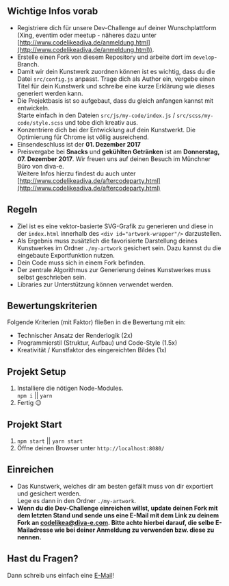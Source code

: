 ## Wichtige Infos vorab
+ Registriere dich für unsere Dev-Challenge auf deiner Wunschplattform (Xing, eventim oder meetup - näheres dazu unter [http://www.codelikeadiva.de/anmeldung.html](http://www.codelikeadiva.de/anmeldung.html)).
+ Erstelle einen Fork von diesem Repository und arbeite dort im ```develop```-Branch.
+ Damit wir dein Kunstwerk zuordnen können ist es wichtig, dass du die Datei ```src/config.js``` anpasst. Trage dich als Author ein, vergebe einen Titel für dein Kunstwerk und schreibe eine kurze Erklärung wie dieses generiert werden kann.
+ Die Projektbasis ist so aufgebaut, dass du gleich anfangen kannst mit entwickeln.  
Starte einfach in den Dateien ```src/js/my-code/index.js``` / ```src/scss/my-code/style.scss``` und tobe dich kreativ aus.
+ Konzentriere dich bei der Entwicklung auf dein Kunstwerkt. Die Optimierung für Chrome ist völlig ausreichend.
+ Einsendeschluss ist der **01. Dezember 2017**
+ Preisvergabe bei **Snacks** und **gekühlten Getränken** ist am **Donnerstag, 07. Dezember 2017**. Wir freuen uns auf deinen Besuch im Münchner Büro von diva-e.  
Weitere Infos hierzu findest du auch unter [http://www.codelikeadiva.de/aftercodeparty.html](http://www.codelikeadiva.de/aftercodeparty.html)

## Regeln
+ Ziel ist es eine vektor-basierte SVG-Grafik zu generieren und diese in der ```index.html```  innerhalb des ```<div id="artwork-wrapper"/>``` darzustellen.
+ Als Ergebnis muss zusätzlich die favorisierte Darstellung deines Kunstwerkes im Ordner ```./my-artwork``` gesichert sein. Dazu kannst du die eingebaute Exportfunktion nutzen.
+ Dein Code muss sich in einem Fork befinden.
+ Der zentrale Algorithmus zur Generierung deines Kunstwerkes muss selbst geschrieben sein.
+ Libraries zur Unterstützung können verwendet werden.

## Bewertungskriterien
Folgende Kriterien (mit Faktor) fließen in die Bewertung mit ein:
+ Technischer Ansatz der Renderlogik (2x)
+ Programmierstil (Struktur, Aufbau) und Code-Style (1.5x)
+ Kreativität / Kunstfaktor des eingereichten Bildes (1x)

## Projekt Setup
1. Installiere die nötigen Node-Modules.  
```npm i``` || ```yarn``` 
2. Fertig 😉

## Projekt Start
1. ```npm start``` || ```yarn start```
2. Öffne deinen Browser unter ```http://localhost:8080/```

## Einreichen
+ Das Kunstwerk, welches dir am besten gefällt muss von dir exportiert und gesichert werden.  
Lege es dann in den Ordner ```./my-artwork```.
+ **Wenn du die Dev-Challenge einreichen willst, update deinen Fork mit dem letzten Stand und sende uns eine E-Mail mit dem Link zu deinem Fork an [codelikea@diva-e.com](mailto:codelikea@diva-e.com).
Bitte achte hierbei darauf, die selbe E-Mailadresse wie bei deiner Anmeldung zu verwenden bzw. diese zu nennen.**

## Hast du Fragen?
Dann schreib uns einfach eine [E-Mail](mailto:codelikea@diva-e.com)!
